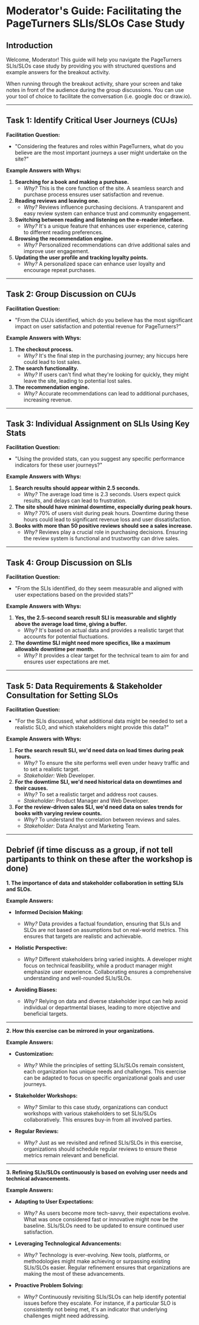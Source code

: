 # Moderator's Guide: Facilitating the PageTurners SLIs/SLOs Case Study

## Introduction

Welcome, Moderator! This guide will help you navigate the PageTurners SLIs/SLOs case study by providing you with structured questions and example answers for the breakout activity.

When running through the breakout activity, share your screen and take notes in front of the audience during the group discussions. You can use your tool of choice to facilitate the conversation (i.e. google doc or draw.io).

---

## Task 1: Identify Critical User Journeys (CUJs)

**Facilitation Question:** 
- "Considering the features and roles within PageTurners, what do you believe are the most important journeys a user might undertake on the site?"

**Example Answers with Whys:** 
1. **Searching for a book and making a purchase.** 
   - *Why?* This is the core function of the site. A seamless search and purchase process ensures user satisfaction and revenue.
2. **Reading reviews and leaving one.** 
   - *Why?* Reviews influence purchasing decisions. A transparent and easy review system can enhance trust and community engagement.
3. **Switching between reading and listening on the e-reader interface.** 
   - *Why?* It's a unique feature that enhances user experience, catering to different reading preferences.
4. **Browsing the recommendation engine.**
   - *Why?* Personalized recommendations can drive additional sales and improve user engagement.
5. **Updating the user profile and tracking loyalty points.**
   - *Why?* A personalized space can enhance user loyalty and encourage repeat purchases.

---

## Task 2: Group Discussion on CUJs

**Facilitation Question:** 
- "From the CUJs identified, which do you believe has the most significant impact on user satisfaction and potential revenue for PageTurners?"

**Example Answers with Whys:** 
1. **The checkout process.** 
   - *Why?* It's the final step in the purchasing journey; any hiccups here could lead to lost sales.
2. **The search functionality.** 
   - *Why?* If users can't find what they're looking for quickly, they might leave the site, leading to potential lost sales.
3. **The recommendation engine.**
   - *Why?* Accurate recommendations can lead to additional purchases, increasing revenue.

---

## Task 3: Individual Assignment on SLIs Using Key Stats

**Facilitation Question:** 
- "Using the provided stats, can you suggest any specific performance indicators for these user journeys?"

**Example Answers with Whys:** 
1. **Search results should appear within 2.5 seconds.** 
   - *Why?* The average load time is 2.3 seconds. Users expect quick results, and delays can lead to frustration.
2. **The site should have minimal downtime, especially during peak hours.** 
   - *Why?* 70% of users visit during peak hours. Downtime during these hours could lead to significant revenue loss and user dissatisfaction.
3. **Books with more than 50 positive reviews should see a sales increase.**
   - *Why?* Reviews play a crucial role in purchasing decisions. Ensuring the review system is functional and trustworthy can drive sales.

---

## Task 4: Group Discussion on SLIs

**Facilitation Question:** 
- "From the SLIs identified, do they seem measurable and aligned with user expectations based on the provided stats?"

**Example Answers with Whys:** 
1. **Yes, the 2.5-second search result SLI is measurable and slightly above the average load time, giving a buffer.** 
   - *Why?* It's based on actual data and provides a realistic target that accounts for potential fluctuations.
2. **The downtime SLI might need more specifics, like a maximum allowable downtime per month.** 
   - *Why?* It provides a clear target for the technical team to aim for and ensures user expectations are met.

---

## Task 5: Data Requirements & Stakeholder Consultation for Setting SLOs

**Facilitation Question:** 
- "For the SLIs discussed, what additional data might be needed to set a realistic SLO, and which stakeholders might provide this data?"

**Example Answers with Whys:** 
1. **For the search result SLI, we'd need data on load times during peak hours.** 
   - *Why?* To ensure the site performs well even under heavy traffic and to set a realistic target.
   - *Stakeholder:* Web Developer.
2. **For the downtime SLI, we'd need historical data on downtimes and their causes.** 
   - *Why?* To set a realistic target and address root causes.
   - *Stakeholder:* Product Manager and Web Developer.
3. **For the review-driven sales SLI, we'd need data on sales trends for books with varying review counts.**
   - *Why?* To understand the correlation between reviews and sales.
   - *Stakeholder:* Data Analyst and Marketing Team.

---

## Debrief (if time discuss as a group, if not tell partipants to think on these after the workshop is done)

**1. The importance of data and stakeholder collaboration in setting SLIs and SLOs.**

**Example Answers:**
- **Informed Decision Making:** 
   - *Why?* Data provides a factual foundation, ensuring that SLIs and SLOs are not based on assumptions but on real-world metrics. This ensures that targets are realistic and achievable.
   
- **Holistic Perspective:** 
   - *Why?* Different stakeholders bring varied insights. A developer might focus on technical feasibility, while a product manager might emphasize user experience. Collaborating ensures a comprehensive understanding and well-rounded SLIs/SLOs.

- **Avoiding Biases:** 
   - *Why?* Relying on data and diverse stakeholder input can help avoid individual or departmental biases, leading to more objective and beneficial targets.

---

**2. How this exercise can be mirrored in your organizations.**

**Example Answers:**
- **Customization:** 
   - *Why?* While the principles of setting SLIs/SLOs remain consistent, each organization has unique needs and challenges. This exercise can be adapted to focus on specific organizational goals and user journeys.
   
- **Stakeholder Workshops:** 
   - *Why?* Similar to this case study, organizations can conduct workshops with various stakeholders to set SLIs/SLOs collaboratively. This ensures buy-in from all involved parties.

- **Regular Reviews:** 
   - *Why?* Just as we revisited and refined SLIs/SLOs in this exercise, organizations should schedule regular reviews to ensure these metrics remain relevant and beneficial.

---

**3. Refining SLIs/SLOs continuously is based on evolving user needs and technical advancements.**

**Example Answers:**
- **Adapting to User Expectations:** 
   - *Why?* As users become more tech-savvy, their expectations evolve. What was once considered fast or innovative might now be the baseline. SLIs/SLOs need to be updated to ensure continued user satisfaction.

- **Leveraging Technological Advancements:** 
   - *Why?* Technology is ever-evolving. New tools, platforms, or methodologies might make achieving or surpassing existing SLIs/SLOs easier. Regular refinement ensures that organizations are making the most of these advancements.

- **Proactive Problem Solving:** 
   - *Why?* Continuously revisiting SLIs/SLOs can help identify potential issues before they escalate. For instance, if a particular SLO is consistently not being met, it's an indicator that underlying challenges might need addressing.
